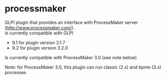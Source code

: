 # processmaker
GLPI plugin that provides an interface with ProcessMaker server (http://www.processmaker.com/).  
Is currently compatible with GLPI 
* 9.1 for plugin version 3.1.7
* 9.2 for plugin version 3.2.0  

Is currently compatible with ProcessMaker 3.0 (see note below)  

Note: for ProcessMaker 3.0, this plugin can run classic (2.x) and bpmn (3.x) processes
